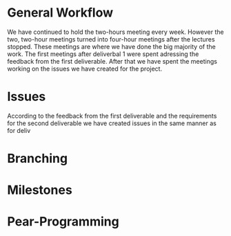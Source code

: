 # General Workflow
We have continued to hold the two-hours meeting every week. However the two, two-hour meetings turned into four-hour meetings after the lectures stopped. These meetings are where we have done the big majority of the work. The first meetings after deliverbal 1 were spent adressing the feedback from the first deliverable. After that we have spent the meetings working on the issues we have created for the project. 

# Issues
According to the feedback from the first deliverable and the requirements for the second deliverable we have created issues in the same manner as for deliv

# Branching

# Milestones

# Pear-Programming
